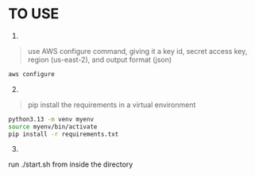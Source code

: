 # TO USE
1. 
> use AWS configure command, giving it a key id, secret access key, region (us-east-2), and output format (json)
```bash
aws configure
```
2.
> pip install the requirements in a virtual environment
```bash
python3.13 -m venv myenv
source myenv/bin/activate
pip install -r requirements.txt
```
3.
run ./start.sh from inside the directory
